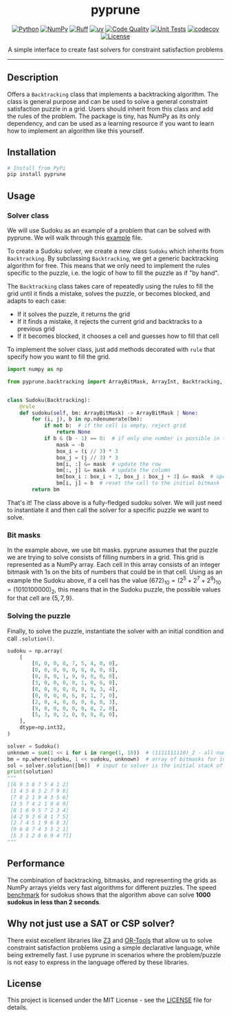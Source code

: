 <div align="center">

# pyprune
[![Python](https://img.shields.io/badge/Python-3776ab?logo=python&logoColor=white)](https://www.python.org/)
[![NumPy](https://img.shields.io/badge/NumPy-4dabcf?logo=numpy&logoColor=white)](https://numpy.org/)
[![Ruff](https://img.shields.io/badge/Ruff-261230?logo=ruff&logoColor=white)](https://github.com/astral-sh/ruff)
[![uv](https://img.shields.io/badge/uv-de5fe9?logo=uv&logoColor=white)](https://github.com/astral-sh/uv)
[![Code Quality](https://github.com/miguelbper/pyprune/actions/workflows/code-quality.yaml/badge.svg)](https://github.com/miguelbper/pyprune/actions/workflows/code-quality.yaml)
[![Unit Tests](https://github.com/miguelbper/pyprune/actions/workflows/tests.yaml/badge.svg)](https://github.com/miguelbper/pyprune/actions/workflows/tests.yaml)
[![codecov](https://codecov.io/gh/miguelbper/pyprune/graph/badge.svg)](https://codecov.io/gh/miguelbper/pyprune)
[![License](https://img.shields.io/badge/License-MIT-green.svg?labelColor=gray)](LICENSE)

A simple interface to create fast solvers for constraint satisfaction problems

</div>

---

## Description

Offers a `Backtracking` class that implements a backtracking algorithm. The class is general purpose and can be used to solve a general constraint satisfaction puzzle in a grid. Users should inherit from this class and add the rules of the problem. The package is tiny, has NumPy as its only dependency, and can be used as a learning resource if you want to learn how to implement an algorithm like this yourself.

## Installation

```bash
# Install from PyPi
pip install pyprune
```

## Usage

### Solver class

We will use Sudoku as an example of a problem that can be solved with pyprune. We will walk through this [example](pyprune/sudoku/sudoku.py) file.

To create a Sudoku solver, we create a new class `Sudoku` which inherits from
`Backtracking`. By subclassing `Backtracking`, we get a generic backtracking
algorithm for free. This means that we only need to implement the rules
specific to the puzzle, i.e. the logic of how to fill the puzzle as if "by hand".

The `Backtracking` class takes care of repeatedly using the rules to fill the
grid until it finds a mistake, solves the puzzle, or becomes blocked, and adapts
to each case:
- If it solves the puzzle, it returns the grid
- If it finds a mistake, it rejects the current grid and backtracks to a previous grid
- If it becomes blocked, it chooses a cell and guesses how to fill that cell

To implement the solver class, just add methods decorated with `rule` that
specify how you want to fill the grid.

```python
import numpy as np

from pyprune.backtracking import ArrayBitMask, ArrayInt, Backtracking, rule


class Sudoku(Backtracking):
    @rule
    def sudoku(self, bm: ArrayBitMask) -> ArrayBitMask | None:
        for (i, j), b in np.ndenumerate(bm):
            if not b:  # if the cell is empty, reject grid
                return None
            if b & (b - 1) == 0:  # if only one number is possible in this cell...
                mask = ~b
                box_i = (i // 3) * 3
                box_j = (j // 3) * 3
                bm[i, :] &= mask  # update the row
                bm[:, j] &= mask  # update the column
                bm[box_i : box_i + 3, box_j : box_j + 3] &= mask  # update the box
                bm[i, j] = b  # reset the cell to the initial bitmask
        return bm
```

That's it! The class above is a fully-fledged sudoku solver. We will just need to instantiate it and then call the solver for a specific puzzle we want to solve.

### Bit masks

In the example above, we use bit masks. pyprune assumes that the puzzle we are trying to solve consists of filling numbers in a grid. This grid is represented as a NumPy array. Each cell in this array consists of an integer bitmask with 1s on the bits of numbers that could be in that cell. Using as an example the Sudoku above, if a cell has the value $`(672)_{10} = (2^5 + 2^7 + 2^9)_{10} = (1010100000)_2`$, this means that in the Sudoku puzzle, the possible values for that cell are $`\{5,7,9\}`$.

### Solving the puzzle

Finally, to solve the puzzle, instantiate the solver with an initial condition and call `.solution()`.

```python
sudoku = np.array(
    [
        [0, 0, 0, 0, 7, 5, 4, 0, 0],
        [0, 0, 0, 0, 0, 0, 0, 0, 8],
        [0, 8, 0, 1, 9, 0, 0, 0, 0],
        [3, 0, 0, 0, 0, 1, 0, 6, 0],
        [0, 0, 0, 0, 0, 0, 0, 3, 4],
        [0, 0, 0, 0, 6, 8, 1, 7, 0],
        [2, 0, 4, 0, 0, 0, 6, 0, 3],
        [9, 0, 0, 0, 0, 0, 0, 2, 0],
        [5, 3, 0, 2, 0, 0, 0, 0, 0],
    ],
    dtype=np.int32,
)

solver = Sudoku()
unknown = sum(1 << i for i in range(1, 10))  # (1111111110)_2 - all numbers are possible
bm = np.where(sudoku, 1 << sudoku, unknown)  # array of bitmasks for initial grid
sol = solver.solution([bm])  # input to solver is the initial stack of ArrayBitMask
print(solution)
"""
[[6 9 3 8 7 5 4 1 2]
 [1 4 5 6 3 2 7 9 8]
 [7 8 2 1 9 4 3 5 6]
 [3 5 7 4 2 1 8 6 9]
 [8 1 6 9 5 7 2 3 4]
 [4 2 9 3 6 8 1 7 5]
 [2 7 4 5 1 9 6 8 3]
 [9 6 8 7 4 3 5 2 1]
 [5 3 1 2 8 6 9 4 7]]
"""
```

## Performance

The combination of backtracking, bitmasks, and representing the grids as NumPy arrays yields very fast algorithms for different puzzles. The speed [benchmark](pyprune/sudoku/benchmark.py) for sudokus shows that the algorithm above can solve **1000 sudokus in less than 2 seconds**.

## Why not just use a SAT or CSP solver?

There exist excellent libraries like [Z3](https://github.com/Z3Prover/z3) and [OR-Tools](https://github.com/google/or-tools) that allow us to solve constraint satisfaction problems using a simple declarative language, while being extremelly fast. I use pyprune in scenarios where the problem/puzzle is not easy to express in the language offered by these libraries.

## License

This project is licensed under the MIT License - see the [LICENSE](LICENSE) file for details.

